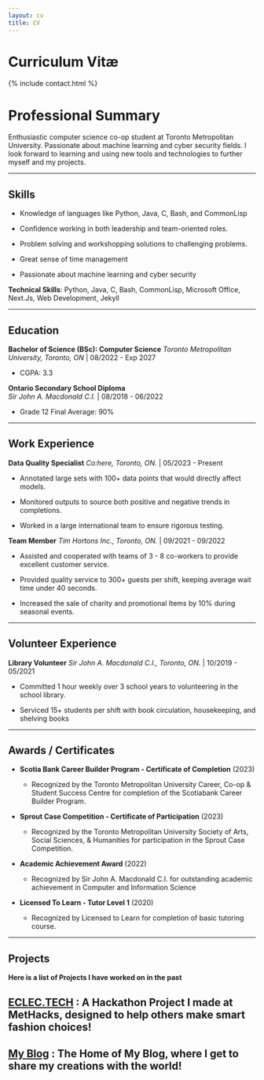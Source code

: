```yaml
---
layout: cv
title: CV
---
```


# Curriculum Vitæ

  

{% include contact.html %}

  

# Professional Summary

Enthusiastic computer science co-op student at Toronto Metropolitan University. Passionate about machine learning and cyber security fields. I look forward to learning and using new tools and technologies to further myself and my projects.

  ---------
## Skills

* Knowledge of languages like Python, Java, C, Bash, and CommonLisp

* Confidence working in both leadership and team-oriented roles.

* Problem solving and workshopping solutions to challenging problems.

* Great sense of time management

* Passionate about machine learning and cyber security


**Technical Skills**: Python,  Java, C, Bash, CommonLisp, Microsoft Office, Next.Js, Web Development, Jekyll

---------
## Education

**Bachelor of Science (BSc):  Computer Science**
*Toronto Metropolitan University, Toronto, ON*   |  08/2022 - Exp 2027 
- CGPA: 3.3

**Ontario Secondary School Diploma**  
*Sir John A. Macdonald C.I.* | 08/2018 - 06/2022 
- Grade 12 Final Average: 90%

---------

## Work Experience
**Data Quality Specialist** 
*Co:here, Toronto, ON.*  | 05/2023 - Present
-   Annotated large sets with 100+ data points that would directly affect models.
    
-   Monitored outputs to source both positive and negative trends in completions.
    
-   Worked in a large international team to ensure rigorous testing.
    
**Team Member** 
*Tim Hortons Inc., Toronto, ON.* |  09/2021 - 09/2022

-   Assisted and cooperated with teams of 3 - 8 co-workers to provide excellent customer service.
    
-   Provided quality service to 300+ guests per shift, keeping average wait time under 40 seconds.
    
-   Increased the sale of charity and promotional Items by 10% during seasonal events.
___

## Volunteer Experience
**Library Volunteer** 
*Sir John A. Macdonald C.I., Toronto, ON.* | 10/2019 - 05/2021

-   Committed 1 hour weekly over 3 school years to volunteering in the school library.
    
-   Serviced 15+ students per shift with book circulation, housekeeping, and shelving books


___
## Awards / Certificates

- **Scotia Bank Career Builder Program - Certificate of Completion** (2023)
	- Recognized by the Toronto Metropolitan University Career, Co-op & Student Success Centre for completion of the Scotiabank Career Builder Program.

- **Sprout Case Competition - Certificate of Participation** (2023)
	- Recognized by the Toronto Metropolitan University Society of Arts, Social Sciences, & Humanities for participation in the Sprout Case Competition.

- **Academic Achievement Award** (2022)
	- Recognized by Sir John A. Macdonald C.I. for outstanding academic achievement in Computer and Information Science

- **Licensed To Learn - Tutor Level 1** (2020)
	- Recognized by Licensed to Learn for completion of basic tutoring course.

___
## Projects

**Here is a list of Projects I have worked on in the past** 

## [ECLEC.TECH](https://github.com/Arooran-Sivakarunai/Eclec.tech) : A Hackathon Project I made at MetHacks, designed to help others make smart fashion choices!<br>

## [My Blog](https://arooran-sivakarunai.github.io/) : The Home of My Blog, where I get to share my creations with the world!<br>




